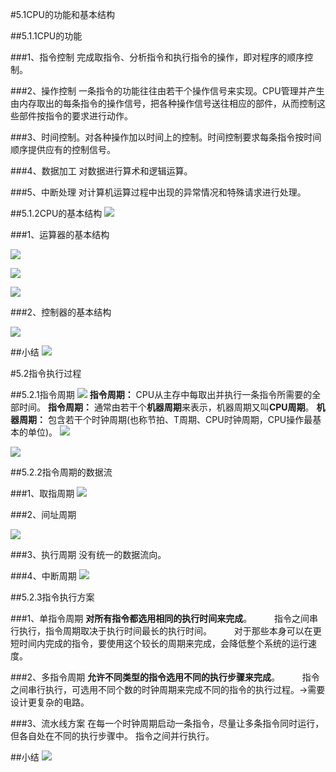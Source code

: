 #5.1CPU的功能和基本结构

##5.1.1CPU的功能

###1、指令控制
完成取指令、分析指令和执行指令的操作，即对程序的顺序控制。

###2、操作控制
一条指令的功能往往由若干个操作信号来实现。CPU管理并产生由内存取出的每条指令的操作信号，把各种操作信号送往相应的部件，从而控制这些部件按指令的要求进行动作。

###3、时间控制。对各种操作加以时间上的控制。时间控制要求每条指令按时间顺序提供应有的控制信号。

###4、数据加工
对数据进行算术和逻辑运算。

###5、中断处理
对计算机运算过程中出现的异常情况和特殊请求进行处理。

##5.1.2CPU的基本结构
![](2021-05-12-08-43-00.png)

###1、运算器的基本结构


![](2021-05-12-08-16-23.png)

![](2021-05-12-08-26-58.png)

![](2021-05-12-08-34-32.png)

###2、控制器的基本结构

![](2021-05-12-08-40-46.png)


##小结
![](2021-05-12-08-45-09.png)

#5.2指令执行过程

##5.2.1指令周期
![](2021-05-13-09-57-39.png)
**指令周期：** CPU从主存中每取出并执行一条指令所需要的全部时间。
**指令周期：** 通常由若干个**机器周期**来表示，机器周期又叫**CPU周期**。
**机器周期：** 包含若干个时钟周期(也称节拍、T周期、CPU时钟周期，CPU操作最基本的单位)。
![](2021-05-13-10-02-53.png)

![](2021-05-13-10-10-41.png)

##5.2.2指令周期的数据流

###1、取指周期
![](2021-05-13-10-20-54.png)

###2、间址周期

![](2021-05-13-10-29-04.png)

###3、执行周期
没有统一的数据流向。

###4、中断周期
![](2021-05-13-10-45-24.png)

##5.2.3指令执行方案

###1、单指令周期
**对所有指令都选用相同的执行时间来完成**。
$\qquad$指令之间串行执行，指令周期取决于执行时间最长的执行时间。
$\qquad$对于那些本身可以在更短时间内完成的指令，要使用这个较长的周期来完成，会降低整个系统的运行速度。

###2、多指令周期
**允许不同类型的指令选用不同的执行步骤来完成**。
$\qquad$指令之间串行执行，可选用不同个数的时钟周期来完成不同的指令的执行过程。$\rightarrow$需要设计更复杂的电路。


###3、流水线方案
在每一个时钟周期启动一条指令，尽量让多条指令同时运行，但各自处在不同的执行步骤中。
指令之间并行执行。

##小结
![](2021-05-13-11-01-40.png)